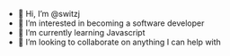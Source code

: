 - 👋 Hi, I’m @switzj
- 👀 I’m interested in becoming a software developer
- 🌱 I’m currently learning Javascript
- 💞️ I’m looking to collaborate on anything I can help with
